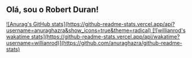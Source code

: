 ## Olá, sou o Robert Duran!

<!--
- 🔭 I’m currently working on ...
- 🌱 I’m currently learning ...
- 👯 I’m looking to collaborate on ...
- 🤔 I’m looking for help with ...
- 💬 Ask me about ...
- 😄 Pronouns: ...
- ⚡ Fun fact: ...
-->

<div>
  <a href="https://github.com/R10Duran">
  ![Anurag's GitHub stats](https://github-readme-stats.vercel.app/api?username=anuraghazra&show_icons=true&theme=radical)
  [![willianrod's wakatime stats](https://github-readme-stats.vercel.app/api/wakatime?username=willianrod)](https://github.com/anuraghazra/github-readme-stats)  
</div>
